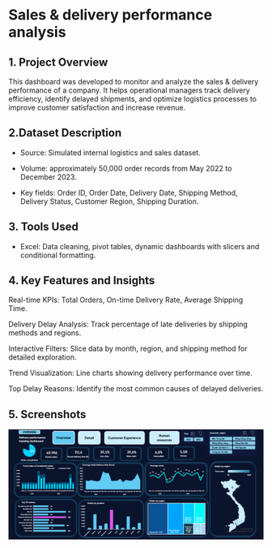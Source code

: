 # Sales & delivery performance analysis
## 1. Project Overview
This dashboard was developed to monitor and analyze the sales & delivery performance of a company.
It helps operational managers track delivery efficiency, identify delayed shipments, and optimize logistics processes to improve customer satisfaction and increase revenue.

## 2.Dataset Description
- Source: Simulated internal logistics and sales dataset.

- Volume: approximately 50,000 order records from May 2022 to December 2023.

- Key fields: Order ID, Order Date, Delivery Date, Shipping Method, Delivery Status, Customer Region, Shipping Duration.

## 3. Tools Used
- Excel: Data cleaning, pivot tables, dynamic dashboards with slicers and conditional formatting.


## 4. Key Features and Insights
Real-time KPIs: Total Orders, On-time Delivery Rate, Average Shipping Time.

Delivery Delay Analysis: Track percentage of late deliveries by shipping methods and regions.

Interactive Filters: Slice data by month, region, and shipping method for detailed exploration.

Trend Visualization: Line charts showing delivery performance over time.

Top Delay Reasons: Identify the most common causes of delayed deliveries.

## 5. Screenshots
![alt](https://github.com/NguyenPhuongNghi/Sales-delivery-performance-analysis/blob/main/Screenshot%202025-04-26%20150325.png?raw=true)
